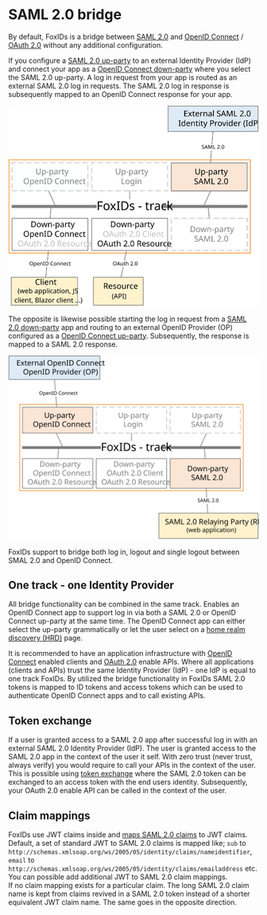 # SAML 2.0 bridge

By default, FoxIDs is a bridge between [SAML 2.0](saml-2.0.md) and [OpenID Connect](oidc.md) / [OAuth 2.0](oauth-2.0.md) without any additional configuration. 

If you configure a [SAML 2.0 up-party](up-party-saml-2.0.md) to an external Identity Provider (IdP) and connect your app as a [OpenID Connect down-party](down-party-oidc.md) where you select the SAML 2.0 up-party. 
A log in request from your app is routed as an external SAML 2.0 log in requests. The SAML 2.0 log in response is subsequently mapped to an OpenID Connect response for your app.

![Bridge SAML 2.0 to OpenID Connect](images/bridge-saml-oidc.svg)

The opposite is likewise possible starting the log in request from a [SAML 2.0 down-party](down-party-saml-2.0.md) app and routing to an external OpenID Provider (OP) configured as a [OpenID Connect up-party](up-party-oidc.md).
Subsequently, the response is mapped to a SAML 2.0 response.

![Bridge OpenID Connect to SAML 2.0](images/bridge-oidc-saml.svg)

FoxIDs support to bridge both log in, logout and single logout between SMAL 2.0 and OpenID Connect.

## One track - one Identity Provider
All bridge functionality can be combined in the same track. Enables an OpenID Connect app to support log in via both a SAML 2.0 or OpenID Connect up-party at the same time. 
The OpenID Connect app can either select the up-party grammatically or let the user select on a [home realm discovery (HRD)](login.md#home-realm-discovery-hrd) page.

It is recommended to have an application infrastructure with [OpenID Connect](down-party-oidc.md) enabled clients and [OAuth 2.0](down-party-oauth-2.0.md) enable APIs. Where all applications (clients and APIs) trust the same Identity Provider (IdP) - one IdP is equal to one track FoxIDs.
By utilized the bridge functionality in FoxIDs SAML 2.0 tokens is mapped to ID tokens and access tokens which can be used to authenticate OpenID Connect apps and to call existing APIs.

## Token exchange
If a user is granted access to a SAML 2.0 app after successful log in with an external SAML 2.0 Identity Provider (IdP). The user is granted access to the SAML 2.0 app in the context of the user it self. 
With zero trust (never trust, always verify) you would require to call your APIs in the context of the user. This is possible using [token exchange](token-exchange.md#saml-20-to-access-token-by-trust) where the SAML 2.0 token can be exchanged to an access token with the end users identity. 
Subsequently, your OAuth 2.0 enable API can be called in the context of the user.

## Claim mappings
FoxIDs use JWT claims inside and [maps SAML 2.0 claims](saml-2.0.md#claim-mappings) to JWT claims. Default, a set of standard JWT to SAML 2.0 claims is mapped like; `sub` to `http://schemas.xmlsoap.org/ws/2005/05/identity/claims/nameidentifier`, `email` to `http://schemas.xmlsoap.org/ws/2005/05/identity/claims/emailaddress` etc.
You can possible add additional JWT to SAML 2.0 claim mappings.  
If no claim mapping exists for a particular claim. The long SAML 2.0 claim name is kept from claims revived in a SAML 2.0 token instead of a shorter equivalent JWT claim name. The same goes in the opposite direction.
